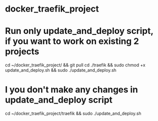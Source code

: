 # docker_traefik_project
# Run only update_and_deploy script, if you want to work on existing 2 projects
cd ~/docker_traefik_project/ && git pull 
cd ./traefik && sudo chmod +x update_and_deploy.sh && sudo ./update_and_deploy.sh



# I you don't make any changes in update_and_deploy script
cd ~/docker_traefik_project/traefik && sudo ./update_and_deploy.sh 

